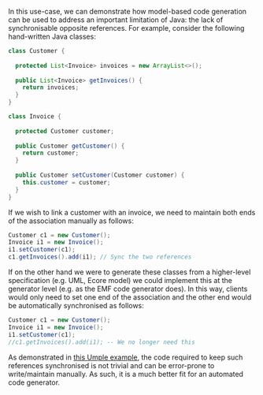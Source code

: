 In this use-case, we can demonstrate how model-based code generation can be used to address an important limitation of Java: the lack of synchronisable opposite references. For example, consider the following hand-written Java classes:

```java
class Customer {
  
  protected List<Invoice> invoices = new ArrayList<>();
  
  public List<Invoice> getInvoices() { 
    return invoices; 
  } 
}

class Invoice {
  
  protected Customer customer;
  
  public Customer getCustomer() { 
    return customer;
  }
  
  public Customer setCustomer(Customer customer) { 
    this.customer = customer;
  } 
}
```

If we wish to link a customer with an invoice, we need to maintain both ends of the association manually as follows:

```java
Customer c1 = new Customer();
Invoice i1 = new Invoice();
i1.setCustomer(c1);
c1.getInvoices().add(i1); // Sync the two references
```

If on the other hand we were to generate these classes from a higher-level specification (e.g. UML, Ecore model) we could implement this at the generator level (e.g. as the EMF code generator does). In this way, clients would only need to set one end of the association and the other end would be automatically synchronised as follows:

```java
Customer c1 = new Customer();
Invoice i1 = new Invoice();
i1.setCustomer(c1);
//c1.getInvoices().add(i1); -- We no longer need this
```

As demonstrated in [this Umple example](http://cruise.eecs.uottawa.ca/umpleonline/umple.php?model=161013946507), the code required to keep such references synchronised is not trivial and can be error-prone to write/maintain manually. As such, it is a much better fit for an automated code generator.
